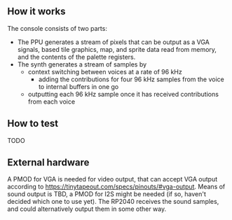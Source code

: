 <!---

This file is used to generate your project datasheet. Please fill in the information below and delete any unused
sections.

You can also include images in this folder and reference them in the markdown. Each image must be less than
512 kb in size, and the combined size of all images must be less than 1 MB.
-->

## How it works

The console consists of two parts:
- The PPU generates a stream of pixels that can be output as a VGA signals, based tile graphics, map, and sprite data read from memory, and the contents of the palette registers.
- The synth generates a stream of samples by
	- context switching between voices at a rate of 96 kHz
		- adding the contributions for four 96 kHz samples from the voice to internal buffers in one go
	- outputting each 96 kHz sample once it has received contributions from each voice

## How to test

TODO

## External hardware

A PMOD for VGA is needed for video output, that can accept VGA output according to https://tinytapeout.com/specs/pinouts/#vga-output.
Means of sound output is TBD, a PMOD for I2S might be needed (if so, haven't decided which one to use yet).
The RP2040 receives the sound samples, and could alternatively output them in some other way.
